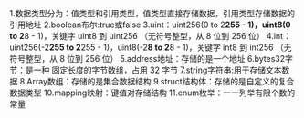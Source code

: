 1.数据类型分为：值类型和引用类型，值类型直接存储数据，引用类型存储数据的引用地址
2.boolean布尔:true或false
3.uint：uint256(0 to 2**255 - 1)，uint8(0 to 2**8 - 1)，关键字 uint8 到 uint256 （无符号整型，从 8 位到 256 位）
4.int：uint256(-2**255 to 2**255 - 1)，uint8(-2**8 to 2**8 - 1)，关键字 int8 到 int256 （无符号整型，从 8 位到 256 位）
5.address地址：存储的是一个地址
6.bytes32字节：是一种 固定长度的字节数组，占用 32 字节
7.string字符串:用于存储文本数据
8.Array数组：存储的是集合数据结构
9.struct结构体：存储的是自定义的复合数据类型
10.mapping映射：键值对存储结构
11.enum枚举：一一列举有限个数的常量
